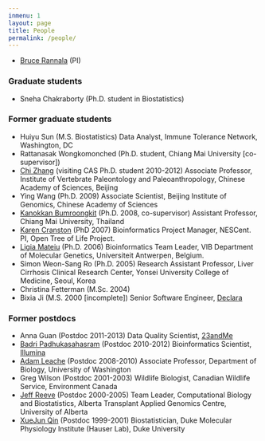 ```yaml
---
inmenu: 1
layout: page
title: People
permalink: /people/
---
```


-   [Bruce Rannala](/brucerannala/ "Bruce Rannala (PI)") (PI)

### Graduate students
-   Sneha Chakraborty (Ph.D. student in Biostatistics)

### Former graduate students
-   Huiyu Sun (M.S. Biostatistics) Data Analyst, Immune Tolerance Network, Washington, DC
-   Rattanasak Wongkomonched (Ph.D. student, Chiang Mai University \[co-supervisor\])
-   [Chi Zhang](https://sites.google.com/view/zhangchicool/home "Chi Zhang") (visiting CAS Ph.D. student 2010-2012) Associate Professor, Institute of Vertebrate Paleontology and Paleoanthropology, Chinese Academy of Sciences, Beijing
-   Ying Wang (Ph.D. 2009) Associate Scientist, Beijing Institute of
    Genomics, Chinese Academy of Sciences
-   [Kanokkan Bumroongkit](http://www.med.cmu.ac.th/dept/anatomy/staff_kanokkan.html) (Ph.D.
    2008, co-supervisor) Assistant Professor, Chiang Mai University,
    Thailand
-   [Karen Cranston](http://blog.opentreeoflife.org/karen-cranston/)
    (PhD 2007) Bioinformatics Project Manager, NESCent. PI, Open Tree of
    Life Project.
-   [Ligia Mateiu](https://www.uantwerpen.be/nl/personeel/ligia-mateiu/) (Ph.D.
    2006) Bioinformatics Team Leader, VIB Department of Molecular
    Genetics, Universiteit Antwerpen, Belgium.
-   Simon Weon-Sang Ro (Ph.D. 2005) Research Assistant Professor, Liver
    Cirrhosis Clinical Research Center, Yonsei University College of
    Medicine, Seoul, Korea
-   Christina Fetterman (M.Sc. 2004)
-   Bixia Ji (M.S. 2000 \[incomplete\]) Senior Software Engineer, [Declara](https://www.declara.com)

### Former postdocs
-   Anna Guan (Postdoc 2011-2013) Data Quality Scientist, [23andMe](https://www.23andme.com/)
-   [Badri Padhukasahasram](https://www.researchgate.net/profile/Badri_Padhukasahasram)
    (Postdoc 2010-2012) Bioinformatics Scientist, [Illumina](https://www.illumina.com/)
-   [Adam Leache](http://faculty.washington.edu/leache/wordpress/)
    (Postdoc 2008-2010) Associate Professor, Department of Biology,
    University of Washington
-   Greg Wilson (Postdoc 2001-2003) Wildlife Biologist, Canadian
    Wildlife Service, Environment Canada
-   [Jeff Reeve](https://www.ualberta.ca/medicine/institutes-centres-groups/atagc/administration/personnel/computational-biology-and-biostatistics/jeff-reeve-phd)
    (Postdoc 2000-2005) Team Leader, Computational Biology and Biostatistics, Alberta Transplant Applied Genomics Centre, University of Alberta
-   [XueJun Qin](http://dmpi.duke.edu/faculty/michael-hauser-phd) (Postdoc 1999-2001) Biostatistician, Duke Molecular Physiology Institute (Hauser Lab), 
Duke University

